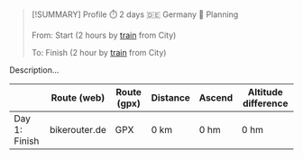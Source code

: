 
> [!SUMMARY] Profile
> ⏱️ 2 days 🇩🇪 Germany 📅 Planning
> 
> From: Start (2 hours by [train](https://www.bahn.de/) from City)
> 
> To: Finish (2 hour by [train](https://www.bahn.de/) from City)

Description...

|               | Route (web)   | Route (gpx) | Distance | Ascend | Altitude difference |
| ------------- | ------------- | ----------- | -------- | ------ | ------------------- |
| Day 1: Finish | bikerouter.de | GPX         | 0 km     | 0 hm   | 0 hm                |
 